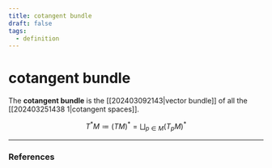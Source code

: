 ```yaml
---
title: cotangent bundle
draft: false
tags:
  - definition
---
```

# cotangent bundle
The **cotangent bundle** is the [[202403092143|vector bundle]] of all the [[202403251438 1|cotangent spaces]]. 

$$
T^*M \coloneqq (TM)^* = \bigsqcup_{p\in M}(T_pM)^*
$$

---
### References
